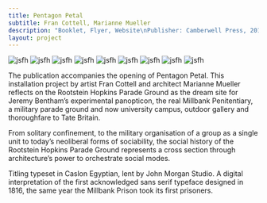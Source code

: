 ```yaml
---
title: Pentagon Petal
subtitle: Fran Cottell, Marianne Mueller
description: "Booklet, Flyer, Website\nPublisher: Camberwell Press, 2016\nDesign: Oliver Boulton, Samuel Jones\nEdition of 1000, 16pp.\nOffset, stapled, 165 × 225mm\nISBN: 978-1-90897-51-7"
layout: project
---
```

![jsfh](/assets/images/pentagon-petal/oliver-boulton-pentagon-petal-front.png)
![jsfh](/assets/images/pentagon-petal/oliver-boulton-pentagon-petal-1.png)
![jsfh](/assets/images/pentagon-petal/oliver-boulton-pentagon-petal-2.png)
![jsfh](/assets/images/pentagon-petal/oliver-boulton-pentagon-petal-3.png)
![jsfh](/assets/images/pentagon-petal/oliver-boulton-pentagon-petal-4.png)
![jsfh](/assets/images/pentagon-petal/oliver-boulton-pentagon-petal-5.png)
![jsfh](/assets/images/pentagon-petal/oliver-boulton-pentagon-petal-back.png)
![jsfh](/assets/images/pentagon-petal/oliver-boulton-pentagon-petal-flyer-1.png)
![jsfh](/assets/images/pentagon-petal/oliver-boulton-pentagon-petal-flyer-2.png)

The publication accompanies the opening of Pentagon Petal. This installation project by artist Fran Cottell and architect Marianne Mueller reflects on the Rootstein Hopkins Parade Ground as the dream site for Jeremy Bentham’s experimental panopticon, the real Millbank Penitentiary, a military parade ground and now university campus, outdoor gallery and thoroughfare to Tate Britain.

From solitary confinement, to the military organisation of a group as a single unit to today’s neoliberal forms of sociability, the social history of the Rootstein Hopkins Parade Ground represents a cross section through architecture’s power to orchestrate social modes.

Titling typeset in Caslon Egyptian, lent by John Morgan Studio. A digital interpretation of the first acknowledged sans serif typeface designed in 1816, the same year the Millbank Prison took its first prisoners.